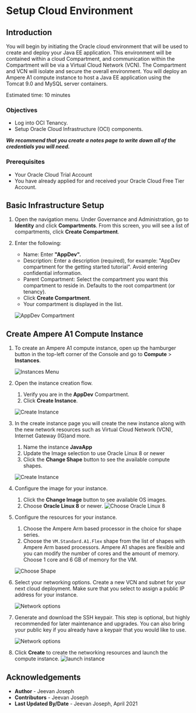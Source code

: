 # Setup Cloud Environment

## Introduction

You will begin by initiating the Oracle cloud environment that will be used to create and deploy your Java EE application. This environment will be contained within a cloud Compartment, and communication within the Compartment will be via a Virtual Cloud Network (VCN). The Compartment and VCN will isolate and secure the overall environment. You will deploy an Ampere A1 compute instance to host a Java EE application using the Tomcat 9.0 and MySQL server containers.

Estimated time: 10 minutes

### Objectives

- Log into OCI Tenancy.
- Setup Oracle Cloud Infrastructure (OCI) components.  

***We recommend that you create a notes page to write down all of the credentials you will need.***

### Prerequisites

- Your Oracle Cloud Trial Account
- You have already applied for and received your Oracle Cloud Free Tier Account.

## Basic Infrastructure Setup

1. Open the navigation menu. Under Governance and Administration, go to **Identity** and click **Compartments**. From this screen, you will see a list of compartments, click **Create Compartment**.

1. Enter the following:
      - Name: Enter **"AppDev".**
      - Description: Enter a description (required), for example: "AppDev compartment for the getting started tutorial". Avoid entering confidential information.
      - Parent Compartment: Select the compartment you want this compartment to reside in. Defaults to the root compartment (or tenancy).
      - Click **Create Compartment**.
      - Your compartment is displayed in the list.

   ![AppDev Compartment](images/compartment-create.png " ")


## Create Ampere A1 Compute Instance

1. To create an Ampere A1 compute instance, open up the hamburger button in the top-left corner of the Console and go to **Compute** >   **Instances**.

   ![Instances Menu](images/01_nav_instances.png " ")

1. Open the instance creation flow.
   1. Verify you are in the **AppDev** Compartment. 
   1. Click **Create Instance**.

   ![Create Instance](images/02_create_instance.png " ")

1. In the create instance page you will create the new instance along with the new network resources such as Virtual Cloud Network (VCN), Internet Gateway (IG)and more. 
   1. Name the instance  **JavaApp** 
   1. Update the Image selection to use Oracle Linux 8 or newer 
   1. Click the **Change Shape** button to see the available compute shapes.

   ![ Create Instance](images/03_create_instance02.png " ")

1. Configure the image for your instance.  
   1. Click the **Change Image** button to see available OS images. 
   1. Choose **Oracle Linux 8** or newer.
   ![Choose Oracle Linux 8](images/03_create_instance02_1.png)
   
1. Configure the resources for your instance. 
   1. Choose the Ampere Arm based processor in the choice for shape series. 
   1. Choose the `VM.Standard.A1.Flex` shape from the list of shapes with Ampere Arm based processors. Ampere A1 shapes are flexible and you can modify the number of cores and the amount of memory. Choose 1 core and 6 GB of memory for the VM.

   ![ Choose Shape](images/04_create_instance03.png " ")
   

1. Select your networking options. Create a new VCN and subnet for your next cloud deployment. Make sure that you select to assign a public IP address for your instance. 

   ![Network options](images/05_create_instance04.png " ")

1. Generate and download the SSH keypair. This step is optional, but highly recommended for later maintenance and upgrades. You can also bring your public key if you already have a keypair that you would like to use. 

   ![Network options](images/06_create_instance05.png " ")

1. Click **Create** to create the networking resources and launch the compute instance.
   ![launch instance](images/07_create_instance06.png " ")

## Acknowledgements

- **Author** - Jeevan Joseph
- **Contributors** -  Jeevan Joseph
- **Last Updated By/Date** - Jeevan Joseph, April 2021
